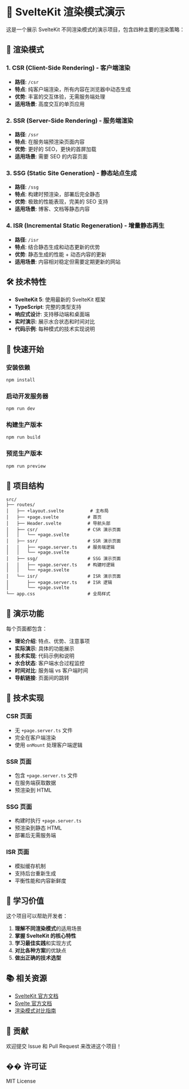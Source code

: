 # 🚀 SvelteKit 渲染模式演示

这是一个展示 SvelteKit 不同渲染模式的演示项目，包含四种主要的渲染策略：

## 📱 渲染模式

### 1. CSR (Client-Side Rendering) - 客户端渲染
- **路径**: `/csr`
- **特点**: 纯客户端渲染，所有内容在浏览器中动态生成
- **优势**: 丰富的交互体验，无需服务端处理
- **适用场景**: 高度交互的单页应用

### 2. SSR (Server-Side Rendering) - 服务端渲染
- **路径**: `/ssr`
- **特点**: 在服务端预渲染页面内容
- **优势**: 更好的 SEO，更快的首屏加载
- **适用场景**: 需要 SEO 的内容页面

### 3. SSG (Static Site Generation) - 静态站点生成
- **路径**: `/ssg`
- **特点**: 构建时预渲染，部署后完全静态
- **优势**: 极致的性能表现，完美的 SEO 支持
- **适用场景**: 博客、文档等静态内容

### 4. ISR (Incremental Static Regeneration) - 增量静态再生
- **路径**: `/isr`
- **特点**: 结合静态生成和动态更新的优势
- **优势**: 静态生成的性能 + 动态内容的更新
- **适用场景**: 内容相对稳定但需要定期更新的网站

## 🛠️ 技术特性

- **SvelteKit 5**: 使用最新的 SvelteKit 框架
- **TypeScript**: 完整的类型支持
- **响应式设计**: 支持移动端和桌面端
- **实时演示**: 展示水合状态和时间对比
- **代码示例**: 每种模式的技术实现说明

## 🚀 快速开始

### 安装依赖
```bash
npm install
```

### 启动开发服务器
```bash
npm run dev
```

### 构建生产版本
```bash
npm run build
```

### 预览生产版本
```bash
npm run preview
```

## 📁 项目结构

```
src/
├── routes/
│   ├── +layout.svelte          # 主布局
│   ├── +page.svelte           # 首页
│   ├── Header.svelte          # 导航头部
│   ├── csr/                   # CSR 演示页面
│   │   └── +page.svelte
│   ├── ssr/                   # SSR 演示页面
│   │   ├── +page.server.ts    # 服务端逻辑
│   │   └── +page.svelte
│   ├── ssg/                   # SSG 演示页面
│   │   ├── +page.server.ts    # 构建时逻辑
│   │   └── +page.svelte
│   └── isr/                   # ISR 演示页面
│       ├── +page.server.ts    # ISR 逻辑
│       └── +page.svelte
└── app.css                    # 全局样式
```

## 🎯 演示功能

每个页面都包含：

- **理论介绍**: 特点、优势、注意事项
- **实际演示**: 具体的功能展示
- **技术实现**: 代码示例和说明
- **水合状态**: 客户端水合过程监控
- **时间对比**: 服务端 vs 客户端时间
- **导航链接**: 页面间的跳转

## 🔧 技术实现

### CSR 页面
- 无 `+page.server.ts` 文件
- 完全在客户端渲染
- 使用 `onMount` 处理客户端逻辑

### SSR 页面
- 包含 `+page.server.ts` 文件
- 在服务端获取数据
- 预渲染到 HTML

### SSG 页面
- 构建时执行 `+page.server.ts`
- 预渲染到静态 HTML
- 部署后无需服务端

### ISR 页面
- 模拟缓存机制
- 支持后台重新生成
- 平衡性能和内容新鲜度

## 🌟 学习价值

这个项目可以帮助开发者：

1. **理解不同渲染模式**的适用场景
2. **掌握 SvelteKit 的核心特性**
3. **学习最佳实践**和实现方式
4. **对比各种方案**的优缺点
5. **做出正确的技术选型**

## 📚 相关资源

- [SvelteKit 官方文档](https://kit.svelte.dev/)
- [Svelte 官方文档](https://svelte.dev/)
- [渲染模式对比指南](https://web.dev/rendering-patterns/)

## 🤝 贡献

欢迎提交 Issue 和 Pull Request 来改进这个项目！

## �� 许可证

MIT License
